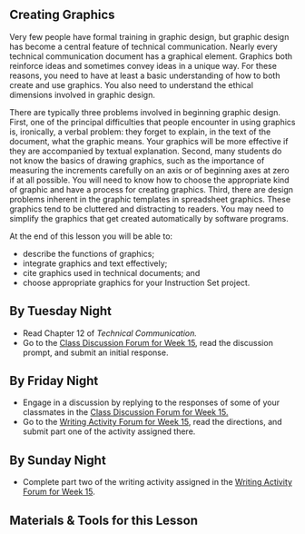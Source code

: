 ## Creating Graphics

Very few people have formal training in graphic design, but graphic design has become a central feature of technical communication. Nearly every technical communication document has a graphical element. Graphics both reinforce ideas and sometimes convey ideas in a unique way. For these reasons, you need to have at least a basic understanding of how to both create and use graphics. You also need to understand the ethical dimensions involved in graphic design.

There are typically three problems involved in beginning graphic design. First, one of the principal difficulties that people encounter in using graphics is, ironically, a verbal problem: they forget to explain, in the text of the document, what the graphic means. Your graphics will be more effective if they are accompanied by textual explanation. Second, many students do not know the basics of drawing graphics, such as the importance of measuring the increments carefully on an axis or of beginning axes at zero if at all possible. You will need to know how to choose the appropriate kind of graphic and have a process for creating graphics. Third, there are design problems inherent in the graphic templates in spreadsheet graphics. These graphics tend to be cluttered and distracting to readers. You may need to simplify the graphics that get created automatically by software programs.

At the end of this lesson you will be able to:

* describe the functions of graphics;
* integrate graphics and text effectively;
* cite graphics used in technical documents; and
* choose appropriate graphics for your Instruction Set project.

## By Tuesday Night

* Read Chapter 12 of _Technical Communication._
* Go to the [Class Discussion Forum for Week 15][1], read the discussion prompt, and submit an initial response.

## By Friday Night

* Engage in a discussion by replying to the responses of some of your classmates in the [Class Discussion Forum for Week 15.][1]
* Go to the [Writing Activity Forum for Week 15][2], read the directions, and submit part one of the activity assigned there.

## By Sunday Night

* Complete part two of the writing activity assigned in the [Writing Activity Forum for Week 15][2].

## Materials & Tools for this Lesson

[1]: /section/content/default.asp?WCI=Goto&WCU=CRSCNT&MATCH=Class+Discussion+Forum+for+Week+15
[2]: /section/content/default.asp?WCI=Goto&WCU=CRSCNT&MATCH=Writing+Activity+Forum+for+Week+15

